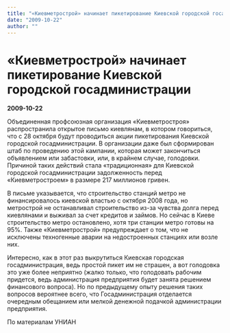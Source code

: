 ```yaml
---
title: "«Киевметрострой» начинает пикетирование Киевской городской госадминистрации"
date: "2009-10-22"
author: ""
---
```


# «Киевметрострой» начинает пикетирование Киевской городской госадминистрации

**2009-10-22** 

Объединенная профсоюзная организация «Киевметростроя» распространила открытое письмо киевлянам, в котором говориться, что с 28 октября будут проводиться акции пикетирования Киевской городской госадминистрации. В организации даже был сформирован штаб по проведению этой кампании, которая может закончиться объявлением или забастовки, или, в крайнем случае, голодовки. Причиной таких действий стала «традиционная» для Киевской городской госадминистрации задолженность перед «Киевметростроем» в размере 217 миллионов гривен.

В письме указывается, что строительство станций метро не финансировалось киевской властью с октября 2008 года, но метрострой не останавливал строительство из-за чувства долга перед киевлянами и выживал за счет кредитов и займов. Но сейчас в Киеве строительство метро остановлено, хотя три станции метро готовы на 95%. Также «Киевметрострой» предупреждает о том, что не исключены техногенные аварии на недостроенных станциях или возле них.

Интересно, как в этот раз выкрутиться Киевская городская госадминистрация, ведь простой пикет им не страшен, а вот голодовка это уже более неприятно (жалко только, что голодовать рабочим придется, ведь администрация предприятия будет занята решением финансового вопроса). Но по предыдущему опыту решения таких вопросов вероятнее всего, что Госадминистрация отделается очередным обещанием или мелкой денежной подачкой администрации предприятия.

По материалам УНИАН